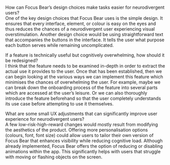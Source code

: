 How can Focus Bear’s design choices make tasks easier for neurodivergent users?\
One of the key design choices that Focus Bear uses is the simple design. It ensures that every interface, element, or colour is easy on the eyes and thus reduces the chances of a neurodivergent user experiencing visual overstimulation.
Another design choice would be using straightforward text that accompanies the buttons in the interface. It tells the user what purpose each button serves while remaining uncomplicated.

If a feature is technically useful but cognitively overwhelming, how should it be redesigned?\
I think that the feature needs to be examined in-depth in order to extract the actual use it provides to the user. Once that has been established, then we can begin looking at the various ways we can implement this feature which minimises the chances of overwhelming the user. For example, maybe we can break down the onboarding process of the feature into several parts which are accessed at the user’s leisure. Or we can also thoroughly introduce the feature beforehand so that the user completely understands its use case before attempting to use it themselves.

What are some small UX adjustments that can significantly improve user experience for neurodivergent users?\
A few low-risk-high-reward changes would mostly result from modifying the aesthetics of the product. Offering more personalisation options (colours, font, font size) could allow users to tailor their own version of Focus Bear that enhances visibility while reducing cognitive load. Although already implemented, Focus Bear offers the option of reducing or disabling animations within the app. This significantly helps with users that struggle with moving or flashing objects on the screen.
